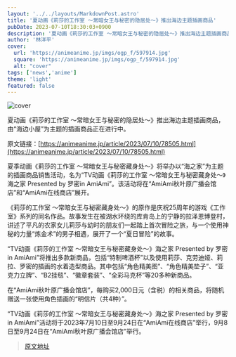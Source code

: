 ```yaml
---
layout: '../../layouts/MarkdownPost.astro'
title: '夏动画《莉莎的工作室 ～常暗女王与秘密的隐居处～》推出海边主题插画商品'
pubDate: 2023-07-10T18:30:03+0900
description: '夏动画《莉莎的工作室 ～常暗女王与秘密的隐居处～》推出海边主题插画商品，由“海边小屋”为主题的插画商品正在进行中。'
author: '林洋平'
cover:
  url: 'https://animeanime.jp/imgs/ogp_f/597914.jpg'
  square: 'https://animeanime.jp/imgs/ogp_f/597914.jpg'
  alt: "cover"
tags: ['news','anime']
theme: 'light'
featured: false
---
```


![cover](https://animeanime.jp/imgs/ogp_f/597914.jpg)

夏动画《莉莎的工作室 ～常暗女王与秘密的隐居处～》推出海边主题插画商品，由“海边小屋”为主题的插画商品正在进行中。

原文链接：[https://animeanime.jp/article/2023/07/10/78505.html](https://animeanime.jp/article/2023/07/10/78505.html)

夏季动画《莉莎的工作室 ～常暗女王与秘密藏身处～》将举办以“海之家”为主题的插画商品销售活动，名为“TV动画《莉莎的工作室 ～常暗女王与秘密藏身处～》海之家 Presented by 罗密in AmiAmi”。该活动将在“AmiAmi秋叶原广播会馆店”和“AmiAmi在线商店”展开。

《莉莎的工作室 ～常暗女王与秘密藏身处～》的原作是庆祝25周年的游戏《工作室》系列的同名作品。故事发生在被湖水环绕的库肯岛上的宁静的拉泽恩博登村，讲述了平凡的农家女儿莉莎与幼时的朋友们一起踏上首次冒险之旅，与一个使用神秘的力量“炼金术”的男子相遇，展开了一个“夏日冒险”的故事。

“TV动画《莉莎的工作室 ～常暗女王与秘密藏身处～》海之家 Presented by 罗密in AmiAmi”将推出多款新商品，包括“特制啤酒杯”以及使用莉莎、克劳迪娅、莉拉、罗密的插画的水着造型商品。其中包括“角色精美图”、“角色精美垫子”、“亚克力立牌”、“B2挂毯”、“徽章套装”、“全彩马克杯”等20多种新商品。

在“AmiAmi秋叶原广播会馆店”，每购买2,000日元（含税）的相关商品，将随机赠送一张使用角色插画的“明信片（共4种）”。

“TV动画《莉莎的工作室 ～常暗女王与秘密藏身处～》海之家 Presented by 罗密in AmiAmi”活动将于2023年7月10日至9月24日在“AmiAmi在线商店”举行，9月8日至9月24日在“AmiAmi秋叶原广播会馆店”举行。

>[原文地址](https://animeanime.jp/article/2023/07/10/78505.html)  